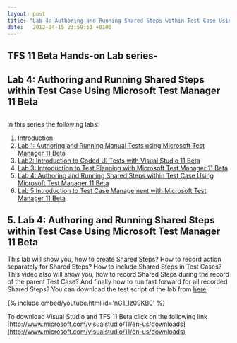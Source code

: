 ```yaml
---
layout: post
title: "Lab 4: Authoring and Running Shared Steps within Test Case Using Microsoft Test Manager 11 Beta"
date:   2012-04-15 23:59:51 +0100
---
```


## TFS 11 Beta Hands-on Lab series-

## Lab 4: Authoring and Running Shared Steps within Test Case Using Microsoft Test Manager 11 Beta

## 

In this series the following labs:

1.  [Introduction](https://mohamedradwan-devops.github.io/posts/tfs-11-beta-hands-on-lab-series/ "Introduction") 
2.  [Lab 1: Authoring and Running Manual Tests using Microsoft Test Manager 11 Beta](https://mohamedradwan-devops.github.io/posts/lab-1-authoring-and-running-manual-tests-using-microsoft-test-manager-11-beta/ "Authoring and Running Manual Tests using Microsoft Test Manager 11 Beta") 
3.  [Lab2: Introduction to Coded UI Tests with Visual Studio 11 Beta](https://mohamedradwan-devops.github.io/posts/lab-2-introduction-to-coded-ui-tests-with-visual-studio-11-beta/ "Introduction to Coded UI") 
4.  [Lab 3: Introduction to Test Planning with Microsoft Test Manager 11 Beta](https://mohamedradwan-devops.github.io/posts/lab-3-introduction-to-test-planning-with-microsoft-test-manager-11-beta/ "Intro to Test Plan") 
5.  [Lab 4: Authoring and Running Shared Steps within Test Case Using Microsoft Test Manager 11 Beta](https://mohamedradwan-devops.github.io/posts/lab-4-authoring-and-running-shared-steps-within-test-case-using-microsoft-test-manager-11-beta/ "Lab 4 Authoring and Running Shared Steps within Test Case Using Microsoft Test Manager 11 Beta") 
6.  [Lab 5:Introduction to Test Case Management with Microsoft Test Manager 11 Beta](https://mohamedradwan-devops.github.io/posts/lab-5introduction-to-test-case-management-with-microsoft-test-manager-11-beta/ "Intro to Test Case Management with MTM 11 Beta") 



## 5. Lab 4: Authoring and Running Shared Steps within Test Case Using Microsoft Test Manager 11 Beta

This lab will show you, how to create Shared Steps? How to record action
separately for Shared Steps? How to include Shared Steps in Test Cases?
This video also will show you, how to record Shared Steps during the
record of the parent Test Case? And finally how to run fast forward for
all recorded Shared Steps? You can download the test script of the lab
from [here](https://skydrive.live.com/redir.aspx?cid=4bcaa16d27b46600&resid=4BCAA16D27B46600!2162&parid=4BCAA16D27B46600!2161 "Lab Test script") 

{% include embed/youtube.html id='nG1_Iz09KB0' %}

To download Visual Studio and
TFS 11 Beta click on the following link
[http://www.microsoft.com/visualstudio/11/en-us/downloads](http://www.microsoft.com/visualstudio/11/en-us/downloads) 

